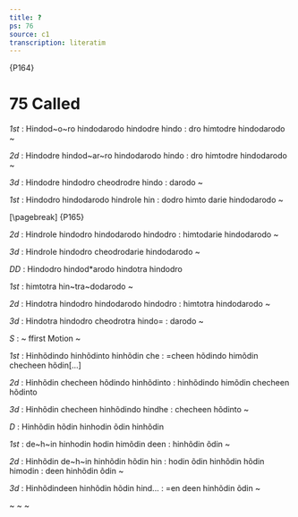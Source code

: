 ```yaml
---
title: ?
ps: 76
source: c1
transcription: literatim
---
```


{P164}

# 75 Called

_1st_
: Hindod~o~ro hindodarodo hindodre hindo
: dro himtodre hindodarodo \~

_2d_
: Hindodre hindod~ar~ro hindodarodo hindo
: dro himtodre hindodarodo \~

_3d_
: Hindodre hindodro cheodrodre hindo
: darodo \~

_1st_
: Hindodro hindodarodo hindroIe hin
: dodro himto darie hindodarodo \~

[\pagebreak]
{P165}

_2d_
: HindroIe hindodro hindodarodo hindodro
: himtodarie hindodarodo \~

_3d_
: HindroIe hindodro cheodrodarie hindodarodo \~

_DD_
: Hindodro hindod\*arodo hindotra hindodro

_1st_
: himtotra hin~tra~dodarodo \~

_2d_
: Hindotra hindodro hindodarodo hindodro
: himtotra hindodarodo \~

_3d_
: Hindotra hindodro cheodrotra hindo=
: darodo \~

_S_
: \~ ffirst Motion \~

_1st_
: Hinhõdindo hinhõdinto hinhõdin che
: =cheen hõdindo himõdin checheen hõdin\[...\]

_2d_
: Hinhõdin checheen hõdindo hinhõdinto
: hinhõdindo himõdin checheen hõdinto

_3d_
: Hinhõdin checheen hinhõdindo hindhe
: checheen hõdinto \~

_D_
: Hinhõdin hõdin hinhodin õdin hinhõdin

_1st_
: de~h~in hinhodin hodin himõdin deen
: hinhõdin õdin \~

_2d_
: Hinhõdin de~h~in hinhõdin hõdin hin
: hodin õdin hinhõdin hõdin himodin
: deen hinhõdin õdin \~

_3d_
: Hinhõdindeen hinhõdin hõdin hind...
: =en deen hinhõdin õdin \~

\~ \~ \~
